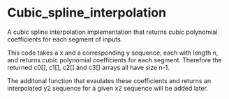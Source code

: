 # Cubic_spline_interpolation
A cubic spline interpolation implementation that returns cubic polynomial coefficients for each segment of inputs.

This code takes a x and a corresponding y sequence, each with length n, and returns cubic polynomial coefficients for each segment. Therefore the returned c0[], c1[], c2[] and c3[] arrays all have size n-1.

The additonal function that evaulates these coefficients and returns an interpolated y2 sequence for a given x2 sequence will be added later. 
